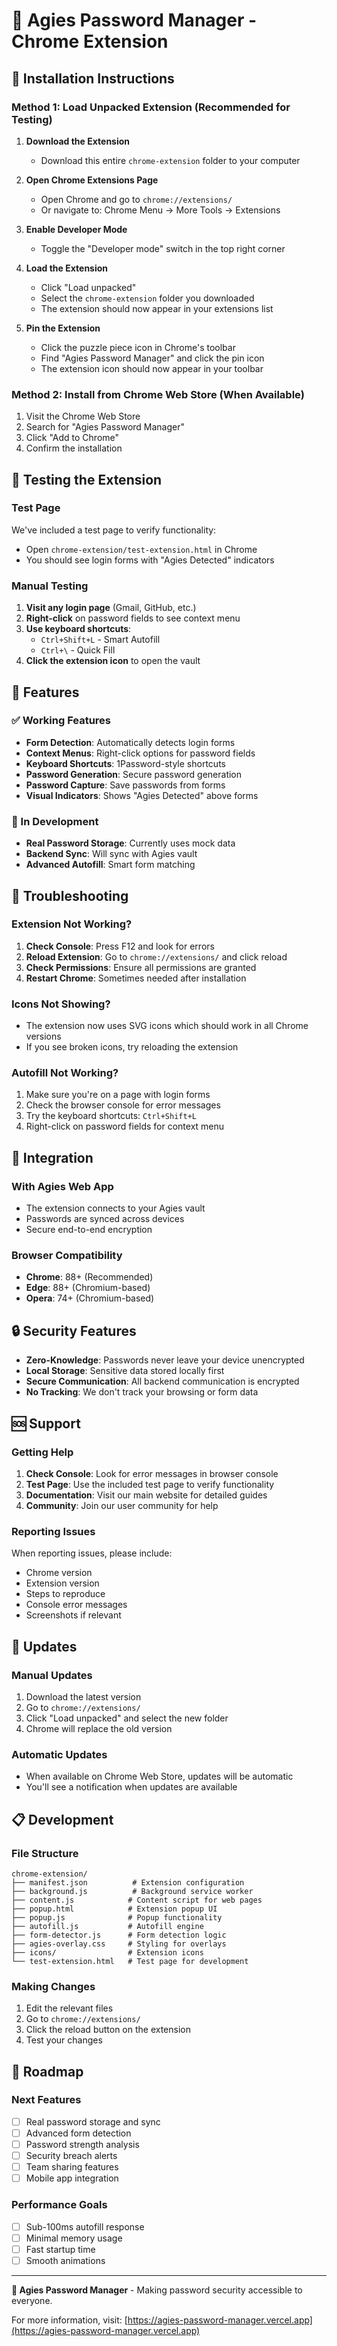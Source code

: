 # 🔐 Agies Password Manager - Chrome Extension

## 🚀 Installation Instructions

### Method 1: Load Unpacked Extension (Recommended for Testing)

1. **Download the Extension**
   - Download this entire `chrome-extension` folder to your computer

2. **Open Chrome Extensions Page**
   - Open Chrome and go to `chrome://extensions/`
   - Or navigate to: Chrome Menu → More Tools → Extensions

3. **Enable Developer Mode**
   - Toggle the "Developer mode" switch in the top right corner

4. **Load the Extension**
   - Click "Load unpacked"
   - Select the `chrome-extension` folder you downloaded
   - The extension should now appear in your extensions list

5. **Pin the Extension**
   - Click the puzzle piece icon in Chrome's toolbar
   - Find "Agies Password Manager" and click the pin icon
   - The extension icon should now appear in your toolbar

### Method 2: Install from Chrome Web Store (When Available)

1. Visit the Chrome Web Store
2. Search for "Agies Password Manager"
3. Click "Add to Chrome"
4. Confirm the installation

## 🧪 Testing the Extension

### Test Page
We've included a test page to verify functionality:
- Open `chrome-extension/test-extension.html` in Chrome
- You should see login forms with "Agies Detected" indicators

### Manual Testing
1. **Visit any login page** (Gmail, GitHub, etc.)
2. **Right-click** on password fields to see context menu
3. **Use keyboard shortcuts**:
   - `Ctrl+Shift+L` - Smart Autofill
   - `Ctrl+\` - Quick Fill
4. **Click the extension icon** to open the vault

## 🔧 Features

### ✅ Working Features
- **Form Detection**: Automatically detects login forms
- **Context Menus**: Right-click options for password fields
- **Keyboard Shortcuts**: 1Password-style shortcuts
- **Password Generation**: Secure password generation
- **Password Capture**: Save passwords from forms
- **Visual Indicators**: Shows "Agies Detected" above forms

### 🚧 In Development
- **Real Password Storage**: Currently uses mock data
- **Backend Sync**: Will sync with Agies vault
- **Advanced Autofill**: Smart form matching

## 🐛 Troubleshooting

### Extension Not Working?
1. **Check Console**: Press F12 and look for errors
2. **Reload Extension**: Go to `chrome://extensions/` and click reload
3. **Check Permissions**: Ensure all permissions are granted
4. **Restart Chrome**: Sometimes needed after installation

### Icons Not Showing?
- The extension now uses SVG icons which should work in all Chrome versions
- If you see broken icons, try reloading the extension

### Autofill Not Working?
1. Make sure you're on a page with login forms
2. Check the browser console for error messages
3. Try the keyboard shortcuts: `Ctrl+Shift+L`
4. Right-click on password fields for context menu

## 📱 Integration

### With Agies Web App
- The extension connects to your Agies vault
- Passwords are synced across devices
- Secure end-to-end encryption

### Browser Compatibility
- **Chrome**: 88+ (Recommended)
- **Edge**: 88+ (Chromium-based)
- **Opera**: 74+ (Chromium-based)

## 🔒 Security Features

- **Zero-Knowledge**: Passwords never leave your device unencrypted
- **Local Storage**: Sensitive data stored locally first
- **Secure Communication**: All backend communication is encrypted
- **No Tracking**: We don't track your browsing or form data

## 🆘 Support

### Getting Help
1. **Check Console**: Look for error messages in browser console
2. **Test Page**: Use the included test page to verify functionality
3. **Documentation**: Visit our main website for detailed guides
4. **Community**: Join our user community for help

### Reporting Issues
When reporting issues, please include:
- Chrome version
- Extension version
- Steps to reproduce
- Console error messages
- Screenshots if relevant

## 🔄 Updates

### Manual Updates
1. Download the latest version
2. Go to `chrome://extensions/`
3. Click "Load unpacked" and select the new folder
4. Chrome will replace the old version

### Automatic Updates
- When available on Chrome Web Store, updates will be automatic
- You'll see a notification when updates are available

## 📋 Development

### File Structure
```
chrome-extension/
├── manifest.json          # Extension configuration
├── background.js          # Background service worker
├── content.js            # Content script for web pages
├── popup.html            # Extension popup UI
├── popup.js              # Popup functionality
├── autofill.js           # Autofill engine
├── form-detector.js      # Form detection logic
├── agies-overlay.css     # Styling for overlays
├── icons/                # Extension icons
└── test-extension.html   # Test page for development
```

### Making Changes
1. Edit the relevant files
2. Go to `chrome://extensions/`
3. Click the reload button on the extension
4. Test your changes

## 🎯 Roadmap

### Next Features
- [ ] Real password storage and sync
- [ ] Advanced form detection
- [ ] Password strength analysis
- [ ] Security breach alerts
- [ ] Team sharing features
- [ ] Mobile app integration

### Performance Goals
- [ ] Sub-100ms autofill response
- [ ] Minimal memory usage
- [ ] Fast startup time
- [ ] Smooth animations

---

**🔐 Agies Password Manager** - Making password security accessible to everyone.

For more information, visit: [https://agies-password-manager.vercel.app](https://agies-password-manager.vercel.app)
